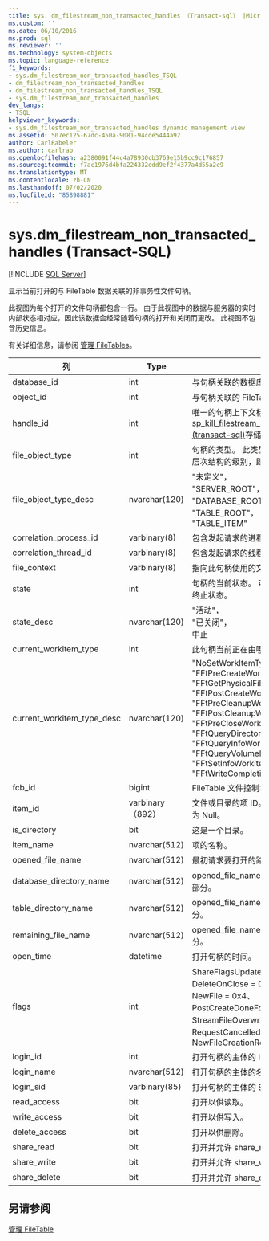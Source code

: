 ```yaml
---
title: sys. dm_filestream_non_transacted_handles （Transact-sql） |Microsoft Docs
ms.custom: ''
ms.date: 06/10/2016
ms.prod: sql
ms.reviewer: ''
ms.technology: system-objects
ms.topic: language-reference
f1_keywords:
- sys.dm_filestream_non_transacted_handles_TSQL
- dm_filestream_non_transacted_handles
- dm_filestream_non_transacted_handles_TSQL
- sys.dm_filestream_non_transacted_handles
dev_langs:
- TSQL
helpviewer_keywords:
- sys.dm_filestream_non_transacted_handles dynamic management view
ms.assetid: 507ec125-67dc-450a-9081-94cde5444a92
author: CarlRabeler
ms.author: carlrab
ms.openlocfilehash: a2380091f44c4a78930cb3769e15b9cc9c176857
ms.sourcegitcommit: f7ac1976d4bfa224332edd9ef2f4377a4d55a2c9
ms.translationtype: MT
ms.contentlocale: zh-CN
ms.lasthandoff: 07/02/2020
ms.locfileid: "85898881"
---
```

# <a name="sysdm_filestream_non_transacted_handles-transact-sql"></a>sys.dm_filestream_non_transacted_handles (Transact-SQL)
[!INCLUDE [SQL Server](../../includes/applies-to-version/sqlserver.md)]

  显示当前打开的与 FileTable 数据关联的非事务性文件句柄。  
  
 此视图为每个打开的文件句柄都包含一行。 由于此视图中的数据与服务器的实时内部状态相对应，因此该数据会经常随着句柄的打开和关闭而更改。 此视图不包含历史信息。  
  
 有关详细信息，请参阅 [管理 FileTables](../../relational-databases/blob/manage-filetables.md)。  
  
|**列**|**Type**|**说明**|  
|----------------|--------------|---------------------|  
|database_id|int|与句柄关联的数据库的 ID。|  
|object_id|int|与句柄关联的 FileTable 的对象 ID。|  
|handle_id|int|唯一的句柄上下文标识符。 由[sp_kill_filestream_non_transacted_handles &#40;transact-sql&#41;](../../relational-databases/system-stored-procedures/filestream-and-filetable-sp-kill-filestream-non-transacted-handles.md)存储过程用于终止特定句柄。|  
|file_object_type|int|句柄的类型。 此类型指示句柄针对其打开的层次结构的级别，即：数据库或项。|  
|file_object_type_desc|nvarchar(120)|"未定义"，<br />"SERVER_ROOT"，<br />"DATABASE_ROOT"，<br />"TABLE_ROOT"，<br />"TABLE_ITEM"|  
|correlation_process_id|varbinary(8)|包含发起请求的进程的唯一标识符。|  
|correlation_thread_id|varbinary(8)|包含发起请求的线程的唯一标识符。|  
|file_context|varbinary(8)|指向此句柄使用的文件对象的指针。|  
|state|int|句柄的当前状态。 可处于活动、已关闭或已终止状态。|  
|state_desc|nvarchar(120)|"活动"，<br />"已关闭"，<br />中止|  
|current_workitem_type|int|此句柄当前正在由哪一状态处理。|  
|current_workitem_type_desc|nvarchar(120)|"NoSetWorkItemType",<br />"FFtPreCreateWorkitem",<br />"FFtGetPhysicalFileNameWorkitem",<br />"FFtPostCreateWorkitem",<br />"FFtPreCleanupWorkitem",<br />"FFtPostCleanupWorkitem",<br />"FFtPreCloseWorkitem",<br />"FFtQueryDirectoryWorkItem",<br />"FFtQueryInfoWorkItem",<br />"FFtQueryVolumeInfoWorkItem",<br />"FFtSetInfoWorkitem",<br />"FFtWriteCompletionWorkitem"|  
|fcb_id|bigint|FileTable 文件控制块 ID。|  
|item_id|varbinary （892）|文件或目录的项 ID。 对于服务器根句柄可能为 Null。|  
|is_directory|bit|这是一个目录。|  
|item_name|nvarchar(512)|项的名称。|  
|opened_file_name|nvarchar(512)|最初请求要打开的路径。|  
|database_directory_name|nvarchar(512)|opened_file_name 中表示数据库目录名称的部分。|  
|table_directory_name|nvarchar(512)|opened_file_name 中表示表目录名称的部分。|  
|remaining_file_name|nvarchar(512)|opened_file_name 中表示其余目录名称的部分。|  
|open_time|datetime|打开句柄的时间。|  
|flags|int|ShareFlagsUpdatedToFcb = 0x1、<br />DeleteOnClose = 0x2、<br />NewFile = 0x4、<br />PostCreateDoneForNewFile = 0x8、<br />StreamFileOverwritten = 0x10、<br />RequestCancelled = 0x20、<br />NewFileCreationRolledBack = 0x40|  
|login_id|int|打开句柄的主体的 ID。|  
|login_name|nvarchar(512)|打开句柄的主体的名称。|  
|login_sid|varbinary(85)|打开句柄的主体的 SID。|  
|read_access|bit|打开以供读取。|  
|write_access|bit|打开以供写入。|  
|delete_access|bit|打开以供删除。|  
|share_read|bit|打开并允许 share_read。|  
|share_write|bit|打开并允许 share_write。|  
|share_delete|bit|打开并允许 share_delete。|  
  
## <a name="see-also"></a>另请参阅  
 [管理 FileTable](../../relational-databases/blob/manage-filetables.md)  
  
  
